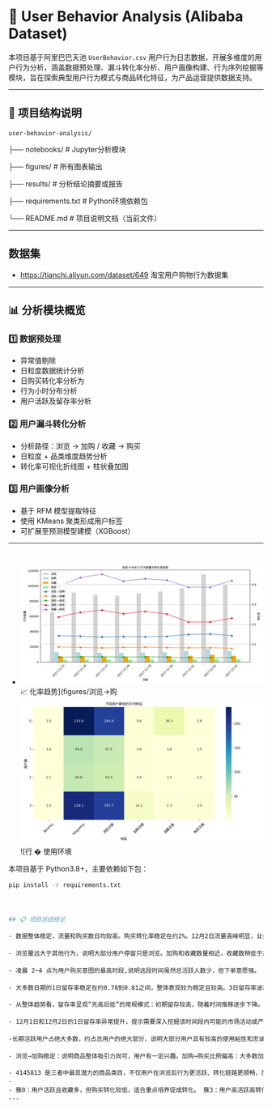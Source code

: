 # 🛒 User Behavior Analysis (Alibaba Dataset)

本项目基于阿里巴巴天池 `UserBehavior.csv` 用户行为日志数据，开展多维度的用户行为分析，涵盖数据预处理、漏斗转化率分析、用户画像构建、行为序列挖掘等模块，旨在探索典型用户行为模式与商品转化特征，为产品运营提供数据支持。

---

## 📁 项目结构说明
    user-behavior-analysis/

├── notebooks/ # Jupyter分析模块

├── figures/ # 所有图表输出

├── results/ # 分析结论摘要或报告

├── requirements.txt # Python环境依赖包

└── README.md # 项目说明文档（当前文件）


---
## 数据集 

- https://tianchi.aliyun.com/dataset/649 淘宝用户购物行为数据集

---

## 📊 分析模块概览

### 1️⃣ 数据预处理
- 异常值剔除
- 日粒度数据统计分析
- 日购买转化率分析为
- 行为小时分布分析
- 用户活跃及留存率分析

### 2️⃣ 用户漏斗转化分析
- 分析路径：浏览 → 加购 / 收藏 → 购买
- 日粒度 + 品类维度趋势分析
- 转化率可视化折线图 + 柱状叠加图

### 3️⃣ 用户画像分析
- 基于 RFM 模型提取特征
- 使用 KMeans 聚类形成用户标签
- 可扩展至预测模型建模（XGBoost）

---

#
- ![类目_4145813_行为与转化率趋势.png](figures/类目_4145813_行为与转化率趋势.png)📈 化率趋势](figures/浏览→购![不同用户群体的平均特征.png](figures/不同用户群体的平均特征.png)
  ![行
� 使用环境

本项目基于 Python3.8+，主要依赖如下包：

```bash
pip install -r requirements.txt



## 📋 项目总结结论

- 数据整体稳定，流量和购买数日均较高。购买转化率稳定在约2%。12月2日流量高峰明显，业务重点观察该日用户行为。
  
- 浏览量远大于其他行为，说明大部分用户停留只是浏览。加购和收藏数量相近，收藏数稍低于加购。购买数最低，符合漏斗模型的典型特点。
  
- 凌晨 2~4 点为用户购买意图的最高时段,说明这段时间虽然总活跃人数少，但下单意愿强。
  
- 大多数日期的1日留存率稳定在约0.78到0.81之间，整体表现较为稳定且较高。3日留存率波动较大，部分日期接近或超过0.95，显示部分用户群体具有较强的活跃度和粘性。
  
- 从整体趋势看，留存率呈现“先高后低”的常规模式：初期留存较高，随着时间推移逐步下降。
  
- 12月1日和12月2日的1日留存率异常提升，提示需要深入挖掘该时间段内可能的市场活动或产品变化，作为提升用户活跃的参考。
  
-长期活跃用户占绝大多数，约占总用户的绝大部分，说明大部分用户具有较高的使用粘性和忠诚度。中期活跃用户也占比较大，用户在4-5天仍保持活跃，说明用户留存较好。短期活跃和新用户数量较少

- 浏览→加购稳定：说明商品整体吸引力尚可，用户有一定兴趣。加购→购买比例偏高：大多数加购用户倾向于最终购买，是重点转化对象。

- 4145813 是三者中最具潜力的商品类目，不仅用户在浏览后行为更活跃、转化链路更顺畅，而且在大促前期表现出更强的拉动能力，非常适合在活动期间重点推广和运营。
- 
- 簇0：用户活跃且收藏多，但购买转化较低，适合重点培养促成转化。 簇3：用户高活跃高转化，是核心客户，建议重点维护。 簇1、簇2：低活跃用户，尤其簇2为沉睡用户，需通过营销活动唤醒或评估淘汰。
---



